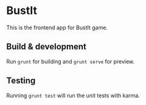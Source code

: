 # BustIt

This is the frontend app for BustIt game.

## Build & development

Run `grunt` for building and `grunt serve` for preview.

## Testing

Running `grunt test` will run the unit tests with karma.
